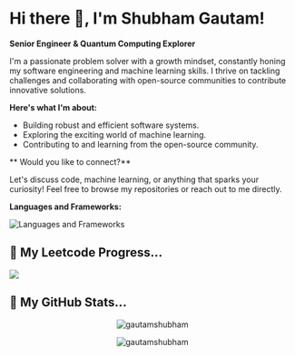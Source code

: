 <h1> Hi there 👋, I'm Shubham Gautam!</h1>

**Senior Engineer & Quantum Computing Explorer**

I'm a passionate problem solver with a growth mindset, constantly honing my software engineering and machine learning skills. I thrive on tackling challenges and collaborating with open-source communities to contribute innovative solutions. 

**Here's what I'm about:**

* Building robust and efficient software systems.
* Exploring the exciting world of machine learning.
* Contributing to and learning from the open-source community.

** Would you like to connect?**

Let's discuss code, machine learning, or anything that sparks your curiosity! Feel free to browse my repositories or reach out to me directly.
 
 **Languages and Frameworks:**
 
<img src="https://skillicons.dev/icons?i=ruby,rails,js,ts,express,nodejs,python,django,fastapi,go,rust,graphql,mongodb,postgresql,redis,kafka,rabbitmq,nginx,docker,kubernetes,aws,tensorflow" alt="Languages and Frameworks"> <be> 

<h2>🤟 My Leetcode Progress... </h2>

 ![](https://leetcard.jacoblin.cool/gautamshubham?ext=heatmap)        

<be> 
<h2>🤟 My GitHub Stats... </h2>

<p align="center"> <img align="center" src="https://github-readme-stats.vercel.app/api?username=ichbingautam&show_icons=true&theme=radical&include_all_commits=true" alt="gautamshubham" /></p>

<p align="center"><img align="center" src="https://github-readme-streak-stats.herokuapp.com/?user=ichbingautam&show_icons=true&theme=tokyonight_duo" alt="gautamshubham" /></p>
